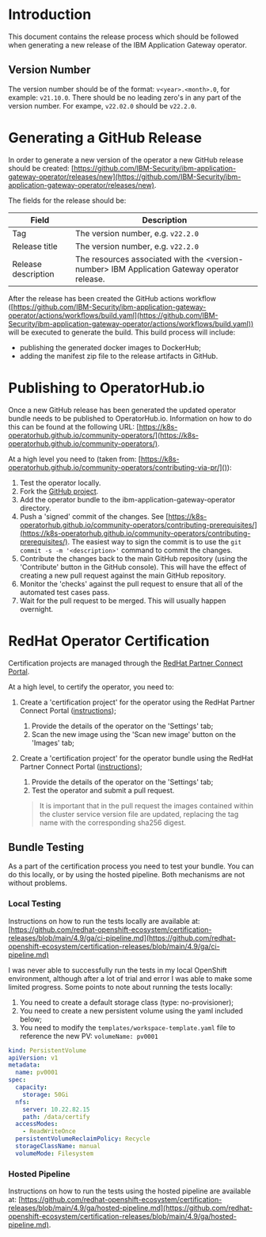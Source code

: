 # Introduction

This document contains the release process which should be followed when generating a new release of the IBM Application Gateway operator.

## Version Number

The version number should be of the format: `v<year>.<month>.0`, for example: `v21.10.0`.  There should be no leading zero's in any part of the version number.  For exampe, `v22.02.0` should be `v22.2.0`.


# Generating a GitHub Release

In order to generate a new version of the operator a new GitHub release should be created: [https://github.com/IBM-Security/ibm-application-gateway-operator/releases/new](https://github.com/IBM-Security/ibm-application-gateway-operator/releases/new). 

The fields for the release should be:

|Field|Description
|-----|----------- 
|Tag | The version number, e.g. `v22.2.0`
|Release title | The version number, e.g. `v22.2.0`
|Release description | The resources associated with the \<version\-number> IBM Application Gateway operator release.

After the release has been created the GitHub actions workflow ([https://github.com/IBM-Security/ibm-application-gateway-operator/actions/workflows/build.yaml](https://github.com/IBM-Security/ibm-application-gateway-operator/actions/workflows/build.yaml)) will be executed to generate the build.  This build process will include:

* publishing the generated docker images to DockerHub;
* adding the manifest zip file to the release artifacts in GitHub.

# Publishing to OperatorHub.io

Once a new GitHub release has been generated the updated operator bundle needs to be published to OperatorHub.io.  Information on how to do this can be found at the following URL: [https://k8s-operatorhub.github.io/community-operators/](https://k8s-operatorhub.github.io/community-operators/).

At a high level you need to (taken from: [https://k8s-operatorhub.github.io/community-operators/contributing-via-pr/]()):

1. Test the operator locally.
2. Fork the [GitHub project](https://github.com/k8s-operatorhub/community-operators).
3. Add the operator bundle to the ibm-application-gateway-operator directory.
4. Push a 'signed' commit of the changes.  See [https://k8s-operatorhub.github.io/community-operators/contributing-prerequisites/](https://k8s-operatorhub.github.io/community-operators/contributing-prerequisites/).  The easiest way to sign the commit is to use the `git commit -s -m '<description>'` command to commit the changes.
5. Contribute the changes back to the main GitHub repository (using the 'Contribute' button in the GitHub console).  This will have the effect of creating a new pull request against the main GitHub repository.
6. Monitor the 'checks' against the pull request to ensure that all of the automated test cases pass.
7. Wait for the pull request to be merged.  This will usually happen overnight.

# RedHat Operator Certification

Certification projects are managed through the [RedHat Partner Connect Portal](https://connect.redhat.com/manage/projects).  

At a high level, to certify the operator, you need to:

1. Create a 'certification project' for the operator using the RedHat Partner Connect Portal ([instructions](https://redhat-connect.gitbook.io/partner-guide-for-red-hat-openshift-and-container/certify-your-operator/creating-an-operator-project));
	1. Provide the details of the operator on the 'Settings' tab;
	2. Scan the new image using the 'Scan new image' button on the 'Images' tab;
2. Create a 'certification project' for the operator bundle using the RedHat Partner Connect Portal ([instructions](https://redhat-connect.gitbook.io/partner-guide-for-red-hat-openshift-and-container/certify-your-operator/certify-your-operator-bundle-image));
	1. Provide the details of the operator on the 'Settings' tab;
	2. Test the operator and submit a pull request.  


	> It is important that in the pull request the images contained within the cluster service version file are updated, replacing the tag name with the corresponding sha256 digest.

## Bundle Testing

As a part of the certification process you need to test your bundle.  You can do this locally, or by using the hosted pipeline.  Both mechanisms are not without problems.  

### Local Testing

Instructions on how to run the tests locally are available at: [https://github.com/redhat-openshift-ecosystem/certification-releases/blob/main/4.9/ga/ci-pipeline.md](https://github.com/redhat-openshift-ecosystem/certification-releases/blob/main/4.9/ga/ci-pipeline.md)

I was never able to successfully run the tests in my local OpenShift environment, although after a lot of trial and error I was able to make some limited progress. Some points to note about running the tests locally:

1. You need to create a default storage class (type: no-provisioner);
2. You need to create a new persistent volume using the yaml included below;
3. You need to modify the `templates/workspace-template.yaml` file to reference the new PV: `volumeName: pv0001`

```yaml
kind: PersistentVolume
apiVersion: v1
metadata:
  name: pv0001
spec:
  capacity:
    storage: 50Gi
  nfs:
    server: 10.22.82.15
    path: /data/certify
  accessModes:
    - ReadWriteOnce
  persistentVolumeReclaimPolicy: Recycle
  storageClassName: manual
  volumeMode: Filesystem
```

### Hosted Pipeline

Instructions on how to run the tests using the hosted pipeline are available at: [https://github.com/redhat-openshift-ecosystem/certification-releases/blob/main/4.9/ga/hosted-pipeline.md](https://github.com/redhat-openshift-ecosystem/certification-releases/blob/main/4.9/ga/hosted-pipeline.md).  


